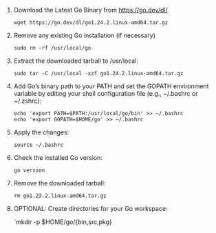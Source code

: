 
1. Download the Latest Go Binary from https://go.dev/dl/

    ```
    wget https://go.dev/dl/go1.24.2.linux-amd64.tar.gz
    ```
   
2. Remove any existing Go installation (if necessary)
 
    ```
    sudo rm -rf /usr/local/go
    ```
   
3. Extract the downloaded tarball to /usr/local:

    ```
    sudo tar -C /usr/local -xzf go1.24.2.linux-amd64.tar.gz
    ```
    
   
4. Add Go’s binary path to your PATH and set the GOPATH environment variable by editing your shell configuration file (e.g., ~/.bashrc or ~/.zshrc):

    ```
    echo 'export PATH=$PATH:/usr/local/go/bin' >> ~/.bashrc
    echo 'export GOPATH=$HOME/go' >> ~/.bashrc
    ```
   
5. Apply the changes:

    ```
    source ~/.bashrc
    ```

6. Check the installed Go version:

    ```
    go version
    ```

7. Remove the downloaded tarball:

   ```
   rm go1.23.2.linux-amd64.tar.gz
   ```
   
9. OPTIONAL: Create directories for your Go workspace:

    `mkdir -p $HOME/go/{bin,src,pkg}
